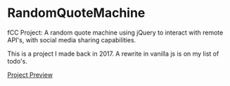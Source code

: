 # RandomQuoteMachine
fCC Project: A random quote machine using jQuery to interact with remote API's, with social media sharing capabilities.

This is a project I made back in 2017. A rewrite in vanilla js is on my list of todo's.

[Project Preview](https://htmlpreview.github.io?https://github.com/harryrf3/RandomQuoteMachine/blob/main/index.html)
